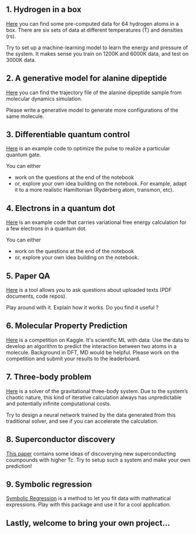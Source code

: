 ## 1. Hydrogen in a box 

[Here](https://code.itp.ac.cn/codes/hydrogen-data) you can find some pre-computed data for 64 hydrogen atoms in a box. There are six sets of data at different temperatures (T) and densities (rs). 

Try to set up a machine-learning model to learn the energy and pressure of the system. It makes sense you train on 1200K and 6000K data, and test on 3000K data. 



## 2. A generative model for alanine dipeptide

[Here](https://markovmodel.github.io/mdshare/ALA2/#alanine-dipeptide) you can find the trajectory file of the alanine dipeptide sample from molecular dynamics simulation. 

Please write a generative model to generate more configurations of the same molecule.  



## 3. Differentiable quantum control 

[Here](https://colab.research.google.com/drive/1T0_sJMwmk7rbpxHMcBZwdD9pnYZx93oh?usp=sharing) is an example code to optimize the pulse to realize a particular quantum gate. 

You can either 

- work on the questions at the end of the notebook 
- or, explore your own idea building on the notebook. For example, adapt it to a more realistic Hamiltonian (Ryderberg atom, transmon, etc). 



## 4. Electrons in a quantum dot

[Here](https://colab.research.google.com/drive/1yIlPo5CAjYrqWHeFEZrMlzWNCoNJ6_YP?usp=sharing) is an example code that carries variational free energy calculation for a few electrons in a quantum dot. 

You can either 

- work on the questions at the end of the notebook 
- or, explore your own idea building on the notebook. 



## 5. Paper QA

[Here](https://github.com/whitead/paper-qa) is a tool allows you to ask questions about uploaded texts (PDF documents, code repos). 

Play around with it. Explain how it works. Do you find it useful ? 



## 6. Molecular Property Prediction

[Here](https://www.kaggle.com/competitions/champs-scalar-coupling/overview) is a competition on Kaggle. It's scientific ML with data: Use the data to develop an algorithm to predict the interaction between two atoms in a molecule. Background in DFT, MD would be helpful. Please work on the competition and submit your results to the leaderboard.



## 7. Three-body problem

[Here](https://github.com/zaman13/Three-Body-Problem-Gravitational-System/blob/master/Python%20notebook%20files/Earth_Jupiter_Sun_system.ipynb) is a solver of the gravitational three-body system. Due to the system’s chaotic nature, this kind of iterative calculation always has unpredictable and potentially infinite computational costs.

Try to design a neural network trained by the data generated from this traditional solver, and see if you can accelerate the calculation.



## 8. Superconductor discovery

[This paper](https://arxiv.org/abs/2104.11150) contains some ideas of discoverying new superconducting coumpounds with higher Tc.  Try to setup such a system and make your own prediction! 



## 9. Symbolic regression 

[Symbolic Regression](https://github.com/MilesCranmer/PySR) is a method to let you fit data with mathmatical expressions. Play with this package and use it for a cool application. 




## Lastly, welcome to bring your own project...





